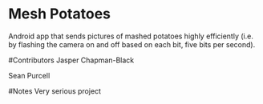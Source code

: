 # Mesh Potatoes

Android app that sends pictures of mashed potatoes highly efficiently (i.e. by flashing the camera on and off based on each bit, five bits per second).

#Contributors
Jasper Chapman-Black

Sean Purcell

#Notes
Very serious project